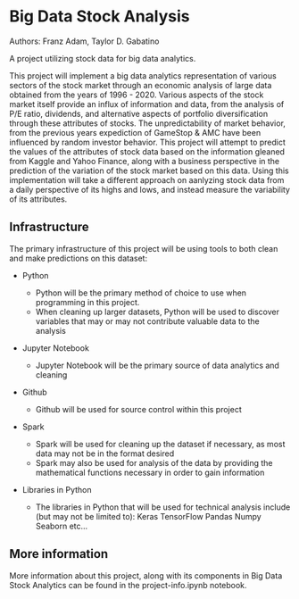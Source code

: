 # Big Data Stock Analysis

Authors:
Franz Adam, Taylor D. Gabatino

A project utilizing stock data for big data analytics.

This project will implement a big data analytics representation of various sectors of the stock market through an economic analysis of large data obtained from the years of 1996 - 2020. Various aspects of the stock market itself provide an influx of information and data, from the analysis of P/E ratio, dividends, and alternative aspects of portfolio diversification through these attributes of stocks. The unpredictability of market behavior, from the previous years expediction of GameStop & AMC have been influenced by random investor behavior. This project will attempt to predict the values of the attributes of stock data based on the information gleaned from Kaggle and Yahoo Finance, along with a business perspective in the prediction of the variation of the stock market based on this data. Using this implementation will take a different approach on aanlyzing stock data from a daily perspective of its highs and lows, and instead measure the variability of its attributes. 

## Infrastructure

The primary infrastructure of this project will be using tools to both clean and make predictions on this dataset:

* Python
    * Python will be the primary method of choice to use when programming in this project. 
    * When cleaning up larger datasets, Python will be used to discover variables that may or may not contribute valuable data to the analysis
    
* Jupyter Notebook
    * Jupyter Notebook will be the primary source of data analytics and cleaning
    
* Github
    * Github will be used for source control within this project
    
* Spark
    * Spark will be used for cleaning up the dataset if necessary, as most data may not be in the format desired
    * Spark may also be used for analysis of the data by providing the mathematical functions necessary in order to gain information
    
* Libraries in Python
    * The libraries in Python that will be used for technical analysis include (but may not be limited to):
       Keras
       TensorFlow
       Pandas
       Numpy
       Seaborn
       etc...
       
## More information

More information about this project, along with its components in Big Data Stock Analytics can be found in the project-info.ipynb notebook. 